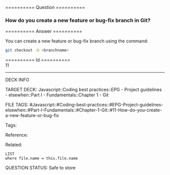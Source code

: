 ========== Question ==========  

### How do you create a new feature or bug-fix branch in Git?  

========== Answer ==========  

You can create a new feature or bug-fix branch using the command:

```sh
git checkout -b <branchname>
```

========== Id ==========  
11

---

DECK INFO

TARGET DECK: Javascript::Coding best practices::EPG - Project guidelines - elsewhen::Part I - Fundamentals::Chapter 1 - Git

FILE TAGS: #Javascript::#Coding-best-practices::#EPG-Project-guidelines-elsewhen::#Part-I-Fundamentals::#Chapter-1-Git::#11-How-do-you-create-a-new-feature-or-bug-fix

Tags:

Reference:

Related:

```dataview
LIST
where file.name = this.file.name
````
QUESTION STATUS: Safe to store
